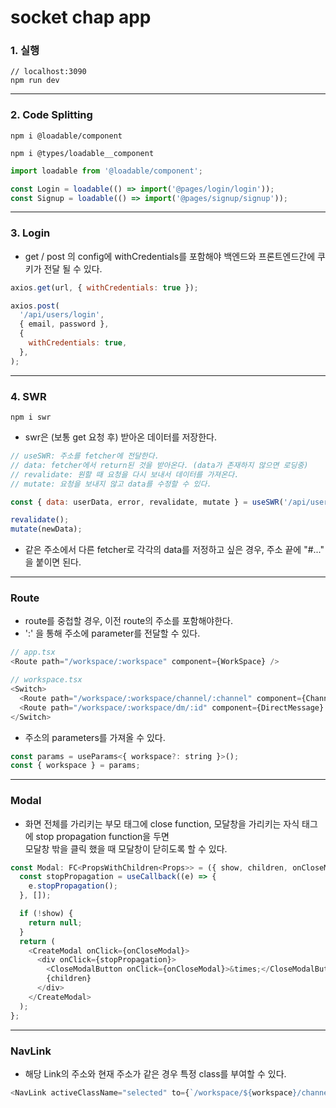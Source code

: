 # socket chap app

### 1. 실행

```
// localhost:3090
npm run dev
```

---

### 2. Code Splitting

```
npm i @loadable/component

npm i @types/loadable__component
```

```js
import loadable from '@loadable/component';

const Login = loadable(() => import('@pages/login/login'));
const Signup = loadable(() => import('@pages/signup/signup'));
```

---

### 3. Login

- get / post 의 config에 withCredentials를 포함해야 백엔드와 프론트엔드간에 쿠키가 전달 될 수 있다.

```js
axios.get(url, { withCredentials: true });

axios.post(
  '/api/users/login',
  { email, password },
  {
    withCredentials: true,
  },
);
```

---

### 4. SWR

```
npm i swr
```

- swr은 (보통 get 요청 후) 받아온 데이터를 저장한다.

```js
// useSWR: 주소를 fetcher에 전달한다.
// data: fetcher에서 return된 것을 받아온다. (data가 존재하지 않으면 로딩중)
// revalidate: 원할 때 요청을 다시 보내서 데이터를 가져온다.
// mutate: 요청을 보내지 않고 data를 수정할 수 있다.

const { data: userData, error, revalidate, mutate } = useSWR('/api/users', fetcher);

revalidate();
mutate(newData);
```

- 같은 주소에서 다른 fetcher로 각각의 data를 저정하고 싶은 경우, 주소 끝에 "#..." 을 붙이면 된다.

---

### Route

- route를 중첩할 경우, 이전 route의 주소를 포함해야한다.
- ':' 을 통해 주소에 parameter를 전달할 수 있다.

```js
// app.tsx
<Route path="/workspace/:workspace" component={WorkSpace} />

// workspace.tsx
<Switch>
  <Route path="/workspace/:workspace/channel/:channel" component={Channel} />
  <Route path="/workspace/:workspace/dm/:id" component={DirectMessage} />
</Switch>
```

- 주소의 parameters를 가져올 수 있다.

```js
const params = useParams<{ workspace?: string }>();
const { workspace } = params;
```

---

### Modal

- 화면 전체를 가리키는 부모 태그에 close function, 모달창을 가리키는 자식 태그에 stop propagation function을 두면  
  모달창 밖을 클릭 했을 때 모달창이 닫히도록 할 수 있다.

```js
const Modal: FC<PropsWithChildren<Props>> = ({ show, children, onCloseModal }) => {
  const stopPropagation = useCallback((e) => {
    e.stopPropagation();
  }, []);

  if (!show) {
    return null;
  }
  return (
    <CreateModal onClick={onCloseModal}>
      <div onClick={stopPropagation}>
        <CloseModalButton onClick={onCloseModal}>&times;</CloseModalButton>
        {children}
      </div>
    </CreateModal>
  );
};
```

---

### NavLink

- 해당 Link의 주소와 현재 주소가 같은 경우 특정 class를 부여할 수 있다.

```js
<NavLink activeClassName="selected" to={`/workspace/${workspace}/channel/${channel.name}`}></NavLink>
```
